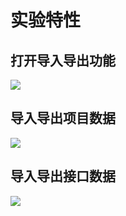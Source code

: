 # 实验特性

## 打开导入导出功能

![](https://ws1.sinaimg.cn/large/bceaad1fly1fwkm6dmyoij22b21i8gwb.jpg)

## 导入导出项目数据

![](https://ws1.sinaimg.cn/large/bceaad1fly1fwkm6d422ij22a41g8447.jpg)

## 导入导出接口数据

![](https://ws1.sinaimg.cn/large/bceaad1fly1fwkm6ctlipj22a41g8484.jpg)
